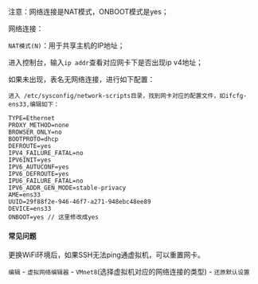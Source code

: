 注意：网络连接是NAT模式，ONBOOT模式是yes；



网络连接：

`NAT模式(N)`：用于共享主机的IP地址；



进入控制台，输入`ip addr`查看对应网卡下是否出现ip v4地址；

如果未出现，表名无网络连接，进行如下配置：

```
进入 /etc/sysconfig/network-scripts目录，找到网卡对应的配置文件，如ifcfg-ens33,编辑如下：

TYPE=Ethernet 
PROXY_METHOD=none 
BROWSER_ONLY=no 
BOOTPROTO=dhcp 
DEFROUTE=yes 
IPV4_FAILURE_FATAL=no 
IPV6INIT=yes 
IPV6_AUTUCONF=yes 
IPV6_DEFROUTE=yes 
IPU6_FAILURE_FATAL=no 
IPV6_ADDR_GEN_MODE=stable-privacy 
AME=ens33 
UUID=29f88f2e-946-46f7-a271-948ebc48ee89 
DEVICE=ens33 
ONBOOT=yes // 这里修改成yes

```



#### 常见问题

更换WiFi环境后，如果SSH无法ping通虚拟机，可以重置网卡。

`编辑` - `虚拟网络编辑器` - `VMnet8`(选择虚拟机对应的网络连接的类型) - `还原默认设置`